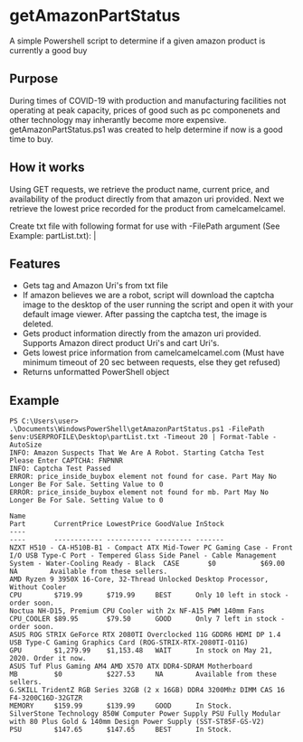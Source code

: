 # getAmazonPartStatus
A simple Powershell script to determine if a given amazon product is currently a good buy

## Purpose
During times of COVID-19 with production and manufacturing facilities not operating at peak capacity, prices of good such as pc componenets and other technology may inherantly become more expensive. getAmazonPartStatus.ps1 was created to help determine if now is a good time to buy.

## How it works
Using GET requests, we retrieve the product name, current price, and availability of the product directly from that amazon uri provided. Next we retrieve the lowest price recorded for the product from camelcamelcamel.

Create txt file with following format for use with -FilePath argument (See Example: partList.txt):
<tag with no spaces>|<Amazon Uri>

## Features
* Gets tag and Amazon Uri's from txt file
* If amazon believes we are a robot, script will download the captcha image to the desktop of the user running the script and open it with your default image viewer. After passing the captcha test, the image is deleted.
* Gets product information directly from the amazon uri provided. Supports Amazon direct product Uri's and cart Uri's.
* Gets lowest price information from camelcamelcamel.com (Must have minimum timeout of 20 sec between requests, else they get refused)
* Returns unformatted PowerShell object

## Example
```
PS C:\Users\user> .\Documents\WindowsPowerShell\getAmazonPartStatus.ps1 -FilePath $env:USERPROFILE\Desktop\partList.txt -Timeout 20 | Format-Table -AutoSize                                                                                                                           
INFO: Amazon Suspects That We Are A Robot. Starting Catcha Test                                                                         
Please Enter CAPTCHA: FNPNNR                                                                                                             
INFO: Captcha Test Passed
ERROR: price_inside_buybox element not found for case. Part May No Longer Be For Sale. Setting Value to 0
ERROR: price_inside_buybox element not found for mb. Part May No Longer Be For Sale. Setting Value to 0

Name                                                                                                                                                                            Part       CurrentPrice LowestPrice GoodValue InStock
----                                                                                                                                                                            ----       ------------ ----------- --------- -------
NZXT H510 - CA-H510B-B1 - Compact ATX Mid-Tower PC Gaming Case - Front I/O USB Type-C Port - Tempered Glass Side Panel - Cable Management System - Water-Cooling Ready - Black  CASE       $0           $69.00      NA        Available from these sellers.
AMD Ryzen 9 3950X 16-Core, 32-Thread Unlocked Desktop Processor, Without Cooler                                                                                                 CPU        $719.99      $719.99     BEST      Only 10 left in stock - order soon.
Noctua NH-D15, Premium CPU Cooler with 2x NF-A15 PWM 140mm Fans                                                                                                                 CPU_COOLER $89.95       $79.50      GOOD      Only 7 left in stock - order soon.
ASUS ROG STRIX GeForce RTX 2080TI Overclocked 11G GDDR6 HDMI DP 1.4 USB Type-C Gaming Graphics Card (ROG-STRIX-RTX-2080TI-O11G)                                                 GPU        $1,279.99    $1,153.48   WAIT      In stock on May 21, 2020. Order it now.
ASUS Tuf Plus Gaming AM4 AMD X570 ATX DDR4-SDRAM Motherboard                                                                                                                    MB         $0           $227.53     NA        Available from these sellers.
G.SKILL TridentZ RGB Series 32GB (2 x 16GB) DDR4 3200Mhz DIMM CAS 16 F4-3200C16D-32GTZR                                                                                         MEMORY     $159.99      $139.99     GOOD      In Stock.
SilverStone Technology 850W Computer Power Supply PSU Fully Modular with 80 Plus Gold & 140mm Design Power Supply (SST-ST85F-GS-V2)                                             PSU        $147.65      $147.65     BEST      In Stock.
```
